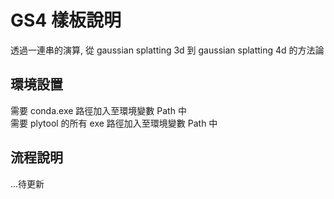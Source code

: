 # GS4 樣板說明

透過一連串的演算, 從 gaussian splatting 3d 到 gaussian splatting 4d 的方法論

## 環境設置

需要 conda.exe 路徑加入至環境變數 Path 中\
需要 plytool 的所有 exe 路徑加入至環境變數 Path 中

## 流程說明

...待更新